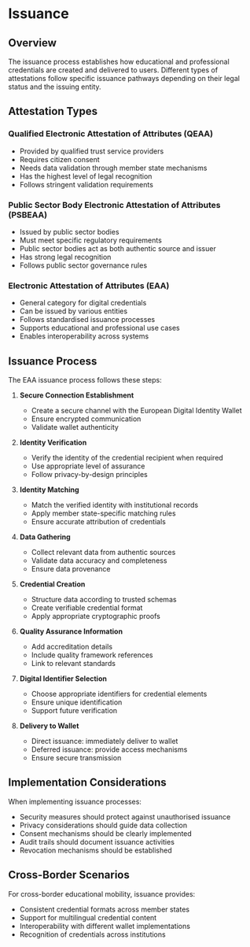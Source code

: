 # Issuance

## Overview

The issuance process establishes how educational and professional credentials are created and delivered to users. Different types of attestations follow specific issuance pathways depending on their legal status and the issuing entity.

## Attestation Types

### Qualified Electronic Attestation of Attributes (QEAA)
- Provided by qualified trust service providers
- Requires citizen consent
- Needs data validation through member state mechanisms
- Has the highest level of legal recognition
- Follows stringent validation requirements

### Public Sector Body Electronic Attestation of Attributes (PSBEAA)
- Issued by public sector bodies
- Must meet specific regulatory requirements
- Public sector bodies act as both authentic source and issuer
- Has strong legal recognition
- Follows public sector governance rules

### Electronic Attestation of Attributes (EAA)
- General category for digital credentials
- Can be issued by various entities
- Follows standardised issuance processes
- Supports educational and professional use cases
- Enables interoperability across systems

## Issuance Process

The EAA issuance process follows these steps:

1. **Secure Connection Establishment**
   - Create a secure channel with the European Digital Identity Wallet
   - Ensure encrypted communication
   - Validate wallet authenticity

2. **Identity Verification**
   - Verify the identity of the credential recipient when required
   - Use appropriate level of assurance
   - Follow privacy-by-design principles

3. **Identity Matching**
   - Match the verified identity with institutional records
   - Apply member state-specific matching rules
   - Ensure accurate attribution of credentials

4. **Data Gathering**
   - Collect relevant data from authentic sources
   - Validate data accuracy and completeness
   - Ensure data provenance

5. **Credential Creation**
   - Structure data according to trusted schemas
   - Create verifiable credential format
   - Apply appropriate cryptographic proofs

6. **Quality Assurance Information**
   - Add accreditation details
   - Include quality framework references
   - Link to relevant standards

7. **Digital Identifier Selection**
   - Choose appropriate identifiers for credential elements
   - Ensure unique identification
   - Support future verification

8. **Delivery to Wallet**
   - Direct issuance: immediately deliver to wallet
   - Deferred issuance: provide access mechanisms
   - Ensure secure transmission

## Implementation Considerations

When implementing issuance processes:
- Security measures should protect against unauthorised issuance
- Privacy considerations should guide data collection
- Consent mechanisms should be clearly implemented
- Audit trails should document issuance activities
- Revocation mechanisms should be established

## Cross-Border Scenarios

For cross-border educational mobility, issuance provides:
- Consistent credential formats across member states
- Support for multilingual credential content
- Interoperability with different wallet implementations
- Recognition of credentials across institutions